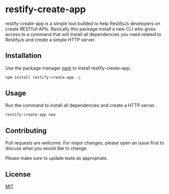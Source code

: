 # restify-create-app

restify-create-app is a simple tool builded to help RestifyJs developers on create RESTfull APIs. Basically this package install a new CLI who gives access to a command that will install all dependencies you need related to RestifyJs and create a simple HTTP server.

## Installation

Use the package manager [npm](https://www.npmjs.com/) to install restify-create-app.

```bash
npm install restify-create-app -g
```

## Usage

Run the command to install all dependencies and create a HTTP server.

```bash
restify-create-app new
```

## Contributing
Pull requests are welcome. For major changes, please open an issue first to discuss what you would like to change.

Please make sure to update tests as appropriate.

## License
[MIT](https://choosealicense.com/licenses/mit/)